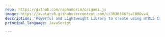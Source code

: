 ```yaml
---
repo: https://github.com/raphamorim/origami.js
image: https://avatars0.githubusercontent.com/u/3630346?s=180&v=4
description: "Powerful and Lightweight Library to create using HTML5 Canvas"
principal_language: JavaScript

---
```

